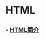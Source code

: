
# HTML
### - [HTML简介](https://github.com/yancongcong1/blog/tree/master/html+css+javascript/html/简介.md)